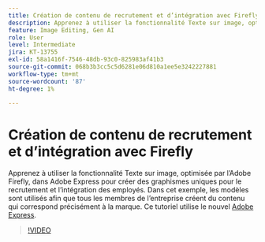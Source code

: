 ```yaml
---
title: Création de contenu de recrutement et d’intégration avec Firefly
description: Apprenez à utiliser la fonctionnalité Texte sur image, optimisée par l’Adobe Firefly, dans Adobe Express pour créer des graphiques uniques pour le recrutement et l’intégration des employés
feature: Image Editing, Gen AI
role: User
level: Intermediate
jira: KT-13755
exl-id: 58a1416f-7546-48db-93c0-825983af41b3
source-git-commit: 068b3b3cc5c5d6281e06d810a1ee5e3242227881
workflow-type: tm+mt
source-wordcount: '87'
ht-degree: 1%

---
```


# Création de contenu de recrutement et d’intégration avec Firefly

Apprenez à utiliser la fonctionnalité Texte sur image, optimisée par l’Adobe Firefly, dans Adobe Express pour créer des graphismes uniques pour le recrutement et l’intégration des employés. Dans cet exemple, les modèles sont utilisés afin que tous les membres de l’entreprise créent du contenu qui correspond précisément à la marque. Ce tutoriel utilise le nouvel [Adobe Express](https://www.adobe.com/express/).

>[!VIDEO](https://video.tv.adobe.com/v/3444262?quality=12&learn=on&hidetitle=true&captions=fre_fr)

